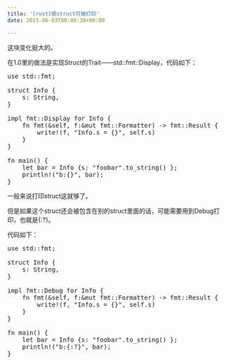 ```yaml
---
title: '[rust]使struct可被打印'
date: 2015-06-03T00:49:38+00:00

---
```

这块变化挺大的。
  
在1.0里的做法是实现Struct的Trait——std::fmt::Display，代码如下：

<pre>use std::fmt;

struct Info {
    s: String,
}

impl fmt::Display for Info {
    fn fmt(&self, f:&mut fmt::Formatter) -> fmt::Result {
        write!(f, "Info.s = {}", self.s)
    }
}

fn main() {
    let bar = Info {s: "foobar".to_string() };
    println!("b:{}", bar);
}
</pre>

一般来说打印struct这就够了。
  
但是如果这个struct还会被包含在别的struct里面的话，可能需要用到Debug打印，也就是{:?}。
  
代码如下：

<pre>use std::fmt;

struct Info {
    s: String,
}

impl fmt::Debug for Info {
    fn fmt(&self, f:&mut fmt::Formatter) -> fmt::Result {
        write!(f, "Info.s = {}", self.s)
    }
}

fn main() {
    let bar = Info {s: "foobar".to_string() };
    println!("b:{:?}", bar);
}
</pre>
